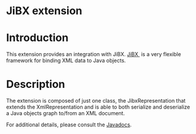 JiBX extension
==============

Introduction
============

This extension provides an integration with JiBX.
[JiBX ](http://web.archive.org/web/20100818112102/http://jibx.sourceforge.net/)
is a very flexible framework for binding XML data to Java objects.

Description
===========

The extension is composed of just one class, the JibxRepresentation that
extends the XmlRepresentation and is able to both serialize and
deserialize a Java objects graph to/from an XML document.

For additional details, please consult the
[Javadocs](http://web.archive.org/web/20100818112102/http://www.restlet.org/documentation/2.0/jse/ext/org/restlet/ext/jibx/package-summary.html).

